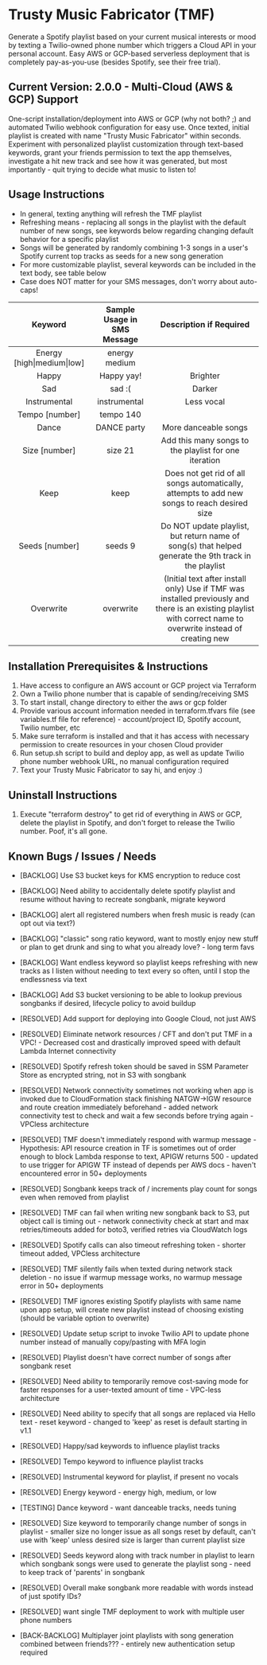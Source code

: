 # Trusty Music Fabricator (TMF)
Generate a Spotify playlist based on your current musical interests or mood by texting a Twilio-owned phone number which triggers a Cloud API in your personal account.
Easy AWS or GCP-based serverless deployment that is completely pay-as-you-use (besides Spotify, see their free trial).

## Current Version: 2.0.0 - Multi-Cloud (AWS & GCP) Support
One-script installation/deployment into AWS or GCP (why not both? ;) and automated Twilio webhook configuration for easy use. Once texted, initial playlist is created with name "Trusty Music Fabricator" within seconds. Experiment with personalized playlist customization through text-based keywords, grant your friends permission to text the app themselves, investigate a hit new track and see how it was generated, but most importantly - quit trying to decide what music to listen to!


## Usage Instructions
- In general, texting anything will refresh the TMF playlist
- Refreshing means - replacing all songs in the playlist with the default number of new songs, see keywords below regarding changing default behavior for a specific playlist
- Songs will be generated by randomly combining 1-3 songs in a user's Spotify current top tracks as seeds for a new song generation
- For more customizable playlist, several keywords can be included in the text body, see table below
- Case does NOT matter for your SMS messages, don't worry about auto-caps!

|           Keyword           | Sample Usage in SMS Message |                                         Description if Required                                        |
|:---------------------------:|:---------------------------:|:------------------------------------------------------------------------------------------------------:|
| Energy [high\|medium\|low]  | energy medium               |                                                                                                        |
| Happy                       | Happy yay!                  | Brighter                                                                                               |
| Sad                         | sad :(                      | Darker                                                                                                 |
| Instrumental                | instrumental                | Less vocal                                                                                             |
| Tempo [number]              | tempo 140                   |                                                                                                        |
| Dance                       | DANCE party                 | More danceable songs                                                                                   |
| Size [number]               | size 21                     | Add this many songs to the playlist for one iteration                                                  |
| Keep                        | keep                        | Does not get rid of all songs automatically,  attempts to add new songs to reach desired size          |
| Seeds [number]              | seeds 9                     | Do NOT update playlist, but return name of song(s) that  helped generate the 9th track in the playlist |
| Overwrite                   | overwrite                   | (Initial text after install only) Use if TMF was installed previously and there is an existing playlist with correct name to overwrite instead of creating new |


## Installation Prerequisites & Instructions
1. Have access to configure an AWS account or GCP project via Terraform
2. Own a Twilio phone number that is capable of sending/receiving SMS
3. To start install, change directory to either the aws or gcp folder
4. Provide various account information needed in terraform.tfvars file (see variables.tf file for reference) - account/project ID, Spotify account, Twilio number, etc
5. Make sure terraform is installed and that it has access with necessary permission to create resources in your chosen Cloud provider
6. Run setup.sh script to build and deploy app, as well as update Twilio phone number webhook URL, no manual configuration required
7. Text your Trusty Music Fabricator to say hi, and enjoy :)


## Uninstall Instructions
1. Execute "terraform destroy" to get rid of everything in AWS or GCP, delete the playlist in Spotify, and don't forget to release the Twilio number. Poof, it's all gone.


## Known Bugs / Issues / Needs
- [BACKLOG] Use S3 bucket keys for KMS encryption to reduce cost 
- [BACKLOG] Need ability to accidentally delete spotify playlist and resume without having to recreate songbank, migrate keyword
- [BACKLOG] alert all registered numbers when fresh music is ready (can opt out via text?)
- [BACKLOG] "classic" song ratio keyword, want to mostly enjoy new stuff or plan to get drunk and sing to what you already love? - long term favs
- [BACKLOG] Want endless keyword so playlist keeps refreshing with new tracks as I listen without needing to text every so often, until I stop the endlessness via text
- [BACKLOG] Add S3 bucket versioning to be able to lookup previous songbanks if desired, lifecycle policy to avoid buildup


- [RESOLVED] Add support for deploying into Google Cloud, not just AWS
- [RESOLVED] Eliminate network resources / CFT and don't put TMF in a VPC! - Decreased cost and drastically improved speed with default Lambda Internet connectivity
- [RESOLVED] Spotify refresh token should be saved in SSM Parameter Store as encrypted string, not in S3 with songbank
- [RESOLVED] Network connectivity sometimes not working when app is invoked due to CloudFormation stack finishing NATGW->IGW resource and route creation immediately beforehand - added network connectivity test to check and wait a few seconds before trying again - VPCless architecture
- [RESOLVED] TMF doesn't immediately respond with warmup message - Hypothesis: API resource creation in TF is sometimes out of order enough to block Lambda response to text, APIGW returns 500 - updated to use trigger for APIGW TF instead of depends per AWS docs - haven't encountered error in 50+ deployments
- [RESOLVED] Songbank keeps track of / increments play count for songs even when removed from playlist
- [RESOLVED] TMF can fail when writing new songbank back to S3, put object call is timing out - network connectivity check at start and max retries/timeouts added for boto3, verified retries via CloudWatch logs
- [RESOLVED] Spotify calls can also timeout refreshing token - shorter timeout added, VPCless architecture
- [RESOLVED] TMF silently fails when texted during network stack deletion - no issue if warmup message works, no warmup message error in 50+ deployments
- [RESOLVED] TMF ignores existing Spotify playlists with same name upon app setup, will create new playlist instead of choosing existing (should be variable option to overwrite)
- [RESOLVED] Update setup script to invoke Twilio API to update phone number instead of manually copy/pasting with MFA login
- [RESOLVED] Playlist doesn't have correct number of songs after songbank reset
- [RESOLVED] Need ability to temporarily remove cost-saving mode for faster responses for a user-texted amount of time - VPC-less architecture
- [RESOLVED] Need ability to specify that all songs are replaced via Hello text - reset keyword - changed to 'keep' as reset is default starting in v1.1
- [RESOLVED] Happy/sad keywords to influence playlist tracks 
- [RESOLVED] Tempo keyword to influence playlist tracks
- [RESOLVED] Instrumental keyword for playlist, if present no vocals
- [RESOLVED] Energy keyword - energy high, medium, or low
- [TESTING] Dance keyword - want danceable tracks, needs tuning
- [RESOLVED] Size keyword to temporarily change number of songs in playlist - smaller size no longer issue as all songs reset by default, can't use with 'keep' unless desired size is larger than current playlist size
- [RESOLVED] Seeds keyword along with track number in playlist to learn which songbank songs were used to generate the playlist song - need to keep track of 'parents' in songbank
- [RESOLVED] Overall make songbank more readable with words instead of just spotify IDs?
- [RESOLVED] want single TMF deployment to work with multiple user phone numbers 


- [BACK-BACKLOG] Multiplayer joint playlists with song generation combined between friends??? - entirely new authentication setup required